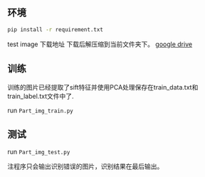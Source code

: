 ## 环境

```bash
pip install -r requirement.txt
```
test image 下载地址
下载后解压缩到当前文件夹下。
[google drive](https://drive.google.com/file/d/1wDn45WJyzXyUztv8T7hQDMwrPtobKeCp/view?usp=sharing)

## 训练

训练的图片已经提取了sift特征并使用PCA处理保存在train_data.txt和train_label.txt文件中了.

run `Part_img_train.py`

## 测试

run `Part_img_test.py`

注程序只会输出识别错误的图片，识别结果在最后输出。

